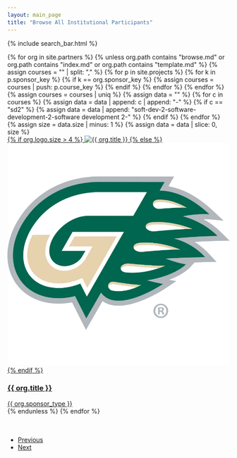 ```yaml
---
layout: main_page
title: "Browse All Institutional Participants"
---
```

{% include search_bar.html %}

<section class = "browse-body mt-5 section-team align-items-start" id = "card-list">
    {% for org in site.partners %}
        {% unless org.path contains "browse.md"
            or org.path contains "index.md"
            or org.path contains "template.md" %}
            {% assign courses = "" | split: "," %}
            {% for p in site.projects %}
                {% for k in p.sponsor_key %}
                    {% if k == org.sponsor_key %}
                        {% assign courses = courses | push: p.course_key %}
                    {% endif %}
                {% endfor %}
            {% endfor %}
            {% assign courses = courses | uniq %}
            {% assign data = "" %}
            {% for c in courses %}
                {% assign data = data | append: c | append: "-" %}
                {% if c == "sd2" %}
                    {% assign data = data | append: "soft-dev-2-software-development-2-software development 2-" %}
                {% endif %}
            {% endfor %}
            {% assign size = data.size | minus: 1 %}
            {% assign data = data | slice: 0, size %}
            <div class="col-sm-6 col-lg-4 col-xl-3 searchable"
                data-name="{{ org.title }}"
                data-type = "{{ org.sponsor_type }}"
                data-industry="{{ org.industry }}"
                data-course="{{ data }}"
            >
                <a href = "{{ org.url }}" class = "text-decoration-none d-block"
                    style = "height: 100%;">
                    <div>
                        <div class="single-person">
                            <div class="person-image">
                                {% if org.logo.size > 4 %}
                                    <img src="/assets/img/partners/{{ org.logo }}"
                                        alt="{{ org.title }}">
                                {% else %}
                                    <img src="/assets/img/partners/GGC.jpg"
                                        alt="{{ org.title }}">
                                {% endif %}
                                <span class="icon">
                                    <i class="fa fa-code"></i>
                                </span>
                            </div>
                            <div class="person-info">
                                <h3 class="full-name">{{ org.title }}</h3>
                                <span class="speciality">{{ org.sponsor_type }}</span>
                            </div>
                        </div>
                    </div>
                </a>
            </div>
        {% endunless %}
    {% endfor %}
</section>

<br>
<br>

<nav aria-label="Page navigation">
    <ul class="pagination justify-content-end" id="pagination">
        <li class="page-item">
            <a class="page-link" href="#" tabindex="-1">Previous</a>
        </li>
        <li class="page-item" id="next-page">
            <a class="page-link" href="#">Next</a>
        </li>
    </ul>
</nav>
